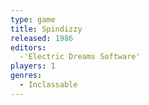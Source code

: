 ```yaml
---
type: game
title: Spindizzy
released: 1986
editors: 
  -'Electric Dreams Software'
players: 1
genres:
  - Inclassable
---
```

